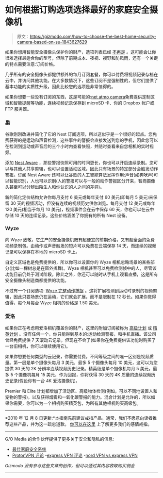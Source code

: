 # 如何根据订购选项选择最好的家庭安全摄像机

> 原文：<https://gizmodo.com/how-to-choose-the-best-home-security-camera-based-on-su-1843627629>

如果你想用智能安全摄像头保护你的财产，选项列表已经 [不再是](https://gizmodo.com/ring-drops-a-major-app-update-putting-privacy-and-secu-1841397104) 。这可能会让你很难选择最适合你的型号，但除了前期成本、夜视、视野和防风雨，还有一个关键的特点需要注意:订阅价格。



几乎所有的安全摄像头都提供额外的每月订阅套餐，你可以付费将视频记录存档在云中，并访问其他功能。在大多数情况下，这些订阅不是强制性的，但它们提供了基本功能的实质性升级，因此比较您的选项是非常值得的。

如果你想要一些没有订阅的东西，这是可能的:[net atmo camera](https://www.netatmo.com/en-us/security/cam-outdoor)免费提供定制区域和智能提醒等功能，连续视频记录保存到 microSD 卡、你的 Dropbox 帐户或 FTP 服务器。

### **巢**

谷歌刚刚改进并简化了它的 Nest 订阅选项，所以这似乎是一个很好的起点。您免费获得的是运动和声音检测，这些事件的警报会直接发送到您的手机，因此您可以在检测到运动或声音后的三个小时内查看快照，并随时查看来自您相机的实时视频。

添加 [Nest Aware](https://store.google.com/us/product/nest_aware) ，那些警报快照可用的时间更长，你也可以开启连续录制。您可以与其他人共享剪辑，也可以设置活动区域，因此只有场景的特定部分会触发动作警报。订阅 Nest Aware 还可以让谷歌的人工智能算法发挥作用:声音(如狗吠声)可以智能识别，人也可以识别(人的警报可以与一般的动作警报区分开来，智商摄像头甚至可以分辨出陌生人和你认识的人之间的差异)。

新的简化定价结构允许你每月支付 6 美元或每年支付 60 美元(即每月 5 美元)来保留 30 天的视频活动，但没有连续的视频历史供你浏览。每月支付 12 美元或每年 120 美元(相当于每月 10 美元)，视频事件会在云中保存 60 天，你也可以在云中存储 10 天的连续记录。这些价格涵盖了你拥有的所有 Nest 设备。

### **Wyze**

向 Wyze 致敬，它生产的安全摄像机既有超便宜的前期价格，又有超全面的免费视频录制包。由动作或声音触发的短片可以免费在云端保存 14 天，而连续的视频记录可以保存在本地的 microSD 卡上。

自定义区域也是免费提供的，所以你可以设置你的 Wyze 相机忽略场景的某些部分(比如一棵树总是在窗外挥舞)。Wyze 相机甚至可以免费检测帧中的人，尽管该功能目前仍处于测试阶段。除此之外，你还可以随时从手机上观看直播，这是所有安全摄像头制造商都提供的功能。

不过有一个订阅选项: [Wyze 完整动作捕捉](https://services.wyze.com/detail/cmc) 。这将扩展检测到运动时录制的视频剪辑，因此只要场景仍在运动，它们就会扩展，而不是限制在 12 秒长。如果你觉得值得，每个月每台 Wyze 相机的价格是 1.50 美元。

### **爱洛**

如果你正在考虑用爱洛相机覆盖你的财产，这里的附加订阅被称为 [高级计划](https://www.arlo.com/en-us/landing/arlosmart/default.aspx) 或 [精英计划](https://www.arlo.com/en-us/landing/arlosmart/default.aspx) 。没有任何一个，你只能得到基本的:运动检测警报，和手机直播。该公司曾经免费提供 7 天滚动云记录，但现在不会了(如果你在免费提供该功能时购买了一台旧相机，你可以继续使用它)。

如果你想要任何类型的云记录，你需要付费，不同等级之间的唯一区别是视频质量。第一层是单个摄像头每月 3 美元，最多 5 个摄像头每月 10 美元，这可以为您提供 30 天的 2K 分辨率连续视频历史记录。精英级是单个摄像机每月 5 美元，最多 5 个摄像机每月 15 美元，作为回报，你将获得 30 天的 4K 质量的连续视频历史记录(假设你有一台 4K 爱洛摄像机)。

Premier 和 Elite 计划都增加了活动区、高级物体检测(例如，可以不同地设置人和宠物的警报)，以及获得烟雾和一氧化碳警报的能力。混合计划是允许的，所以如果你需要，你可以为一个相机购买精英包，为所有其他相机购买高级包。

* * *

*2010 年 12 月 8 日更新:*本指南先前建议戒指产品。通常，我们不愿意向读者推荐这些产品，并为这一疏忽道歉。 [你可以在这里](https://gizmodo.com/dont-buy-anyone-a-ring-camera-1840070640) 上了解更多我们的感情戒指。

* * *

G/O Media 的合作伙伴提供了更多关于安全和隐私的信息:
- [最佳家庭安全系统](https://gizmodo.com/advisor/best-home-security-systems/)
- [ProtonVPN 评论](https://gizmodo.com/advisor/protonvpn-review/)
-[express VPN 评论](https://gizmodo.com/advisor/expressvpn-review/)
-[nord VPN vs express VPN](https://gizmodo.com/advisor/nordvpn-vs-expressvpn/)

*Gizmodo 没有参与这些文章的创作，但可以通过其内容收取购买佣金*

* * *